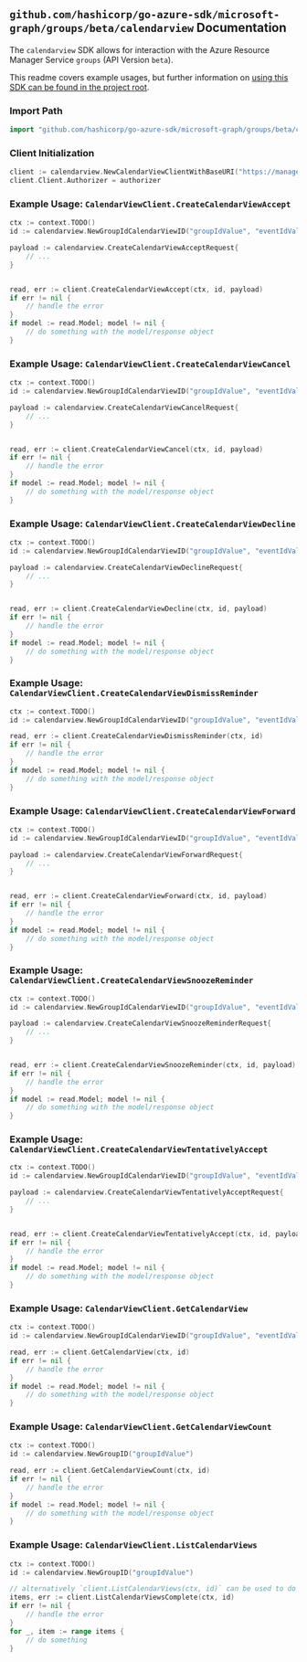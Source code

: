 
## `github.com/hashicorp/go-azure-sdk/microsoft-graph/groups/beta/calendarview` Documentation

The `calendarview` SDK allows for interaction with the Azure Resource Manager Service `groups` (API Version `beta`).

This readme covers example usages, but further information on [using this SDK can be found in the project root](https://github.com/hashicorp/go-azure-sdk/tree/main/docs).

### Import Path

```go
import "github.com/hashicorp/go-azure-sdk/microsoft-graph/groups/beta/calendarview"
```


### Client Initialization

```go
client := calendarview.NewCalendarViewClientWithBaseURI("https://management.azure.com")
client.Client.Authorizer = authorizer
```


### Example Usage: `CalendarViewClient.CreateCalendarViewAccept`

```go
ctx := context.TODO()
id := calendarview.NewGroupIdCalendarViewID("groupIdValue", "eventIdValue")

payload := calendarview.CreateCalendarViewAcceptRequest{
	// ...
}


read, err := client.CreateCalendarViewAccept(ctx, id, payload)
if err != nil {
	// handle the error
}
if model := read.Model; model != nil {
	// do something with the model/response object
}
```


### Example Usage: `CalendarViewClient.CreateCalendarViewCancel`

```go
ctx := context.TODO()
id := calendarview.NewGroupIdCalendarViewID("groupIdValue", "eventIdValue")

payload := calendarview.CreateCalendarViewCancelRequest{
	// ...
}


read, err := client.CreateCalendarViewCancel(ctx, id, payload)
if err != nil {
	// handle the error
}
if model := read.Model; model != nil {
	// do something with the model/response object
}
```


### Example Usage: `CalendarViewClient.CreateCalendarViewDecline`

```go
ctx := context.TODO()
id := calendarview.NewGroupIdCalendarViewID("groupIdValue", "eventIdValue")

payload := calendarview.CreateCalendarViewDeclineRequest{
	// ...
}


read, err := client.CreateCalendarViewDecline(ctx, id, payload)
if err != nil {
	// handle the error
}
if model := read.Model; model != nil {
	// do something with the model/response object
}
```


### Example Usage: `CalendarViewClient.CreateCalendarViewDismissReminder`

```go
ctx := context.TODO()
id := calendarview.NewGroupIdCalendarViewID("groupIdValue", "eventIdValue")

read, err := client.CreateCalendarViewDismissReminder(ctx, id)
if err != nil {
	// handle the error
}
if model := read.Model; model != nil {
	// do something with the model/response object
}
```


### Example Usage: `CalendarViewClient.CreateCalendarViewForward`

```go
ctx := context.TODO()
id := calendarview.NewGroupIdCalendarViewID("groupIdValue", "eventIdValue")

payload := calendarview.CreateCalendarViewForwardRequest{
	// ...
}


read, err := client.CreateCalendarViewForward(ctx, id, payload)
if err != nil {
	// handle the error
}
if model := read.Model; model != nil {
	// do something with the model/response object
}
```


### Example Usage: `CalendarViewClient.CreateCalendarViewSnoozeReminder`

```go
ctx := context.TODO()
id := calendarview.NewGroupIdCalendarViewID("groupIdValue", "eventIdValue")

payload := calendarview.CreateCalendarViewSnoozeReminderRequest{
	// ...
}


read, err := client.CreateCalendarViewSnoozeReminder(ctx, id, payload)
if err != nil {
	// handle the error
}
if model := read.Model; model != nil {
	// do something with the model/response object
}
```


### Example Usage: `CalendarViewClient.CreateCalendarViewTentativelyAccept`

```go
ctx := context.TODO()
id := calendarview.NewGroupIdCalendarViewID("groupIdValue", "eventIdValue")

payload := calendarview.CreateCalendarViewTentativelyAcceptRequest{
	// ...
}


read, err := client.CreateCalendarViewTentativelyAccept(ctx, id, payload)
if err != nil {
	// handle the error
}
if model := read.Model; model != nil {
	// do something with the model/response object
}
```


### Example Usage: `CalendarViewClient.GetCalendarView`

```go
ctx := context.TODO()
id := calendarview.NewGroupIdCalendarViewID("groupIdValue", "eventIdValue")

read, err := client.GetCalendarView(ctx, id)
if err != nil {
	// handle the error
}
if model := read.Model; model != nil {
	// do something with the model/response object
}
```


### Example Usage: `CalendarViewClient.GetCalendarViewCount`

```go
ctx := context.TODO()
id := calendarview.NewGroupID("groupIdValue")

read, err := client.GetCalendarViewCount(ctx, id)
if err != nil {
	// handle the error
}
if model := read.Model; model != nil {
	// do something with the model/response object
}
```


### Example Usage: `CalendarViewClient.ListCalendarViews`

```go
ctx := context.TODO()
id := calendarview.NewGroupID("groupIdValue")

// alternatively `client.ListCalendarViews(ctx, id)` can be used to do batched pagination
items, err := client.ListCalendarViewsComplete(ctx, id)
if err != nil {
	// handle the error
}
for _, item := range items {
	// do something
}
```
